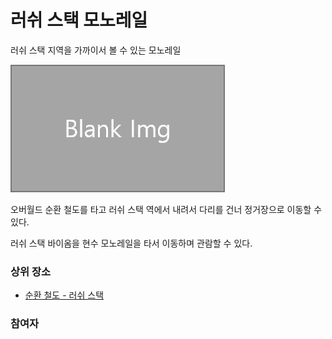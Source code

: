 # 러쉬 스택 모노레일

러쉬 스택 지역을 가까이서 볼 수 있는 모노레일

![asdf](../../asset/blank_img.jpg)

오버월드 순환 철도를 타고 러쉬 스택 역에서 내려서 다리를 건너 정거장으로 이동할 수 있다.

러쉬 스택 바이옴을 현수 모노레일을 타서 이동하며 관람할 수 있다.


### 상위 장소
<!-- tag_source_open:link_list:child_spot -->
- [순환 철도 - 러쉬 스택](ocr_lush_stack.md)
<!-- tag_close -->

<!-- ### 하위 장소 목록 -->
<!-- tag_target_open:reverse_link_list:child_spot -->
<!-- tag_arg:preset:spots_inside -->
<!-- tag_close -->


<!-- 보유 시설 목록 -->
<!-- tag_target_open:reverse_link_list:building_spot -->
<!-- tag_arg:preset:systems_inside -->
<!-- tag_close -->

### 참여자
<!-- tag_source_open:link_list:member_contribute -->
<!-- tag_close-->